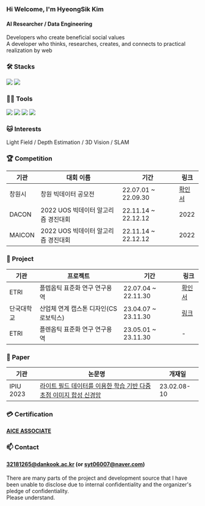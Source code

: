 ### Hi Welcome, I'm HyeongSik Kim

#### AI Researcher / Data Engineering
Developers who create beneficial social values   
A developer who thinks, researches, creates, and connects to practical realization by web


### 🛠️ Stacks

<img src="https://img.shields.io/badge/Python-3766AB?style=flat-square&logo=Python&logoColor=white"/> <img src="https://img.shields.io/badge/pytorch-EE4C2C?style=flat-square&logo=pytorch&logoColor=white"/> 

### 💪🏼 Tools 

<img src="https://img.shields.io/badge/Visual Studio Code-007ACC?style=flat-square&logo=Visual Studio Code&logoColor=white"/> <img src="https://img.shields.io/badge/GitHub-181717?style=flat-square&logo=GitHub&logoColor=white"/> <img src="https://img.shields.io/badge/Vim-019733?style=flat-square&logo=Vim&logoColor=white"/> <img src="https://img.shields.io/badge/Anaconda-44A833?style=flat-square&logo=Anaconda&logoColor=white"/>

### 🐱 Interests

Light Field / Depth Estimation / 3D Vision / SLAM

### 🏆 Competition
|기관|대회 이름|기간|링크|
|---|------|---|---|
|창원시|창원 빅데이터 공모전|22.07.01 ~ 22.09.30|[확인서](https://github.com/syt06007/syt06007/blob/main/%EC%B2%A8%EB%B6%80%205.%E3%80%8C2022%20%EC%B0%BD%EC%9B%90%20%EB%B9%85%EB%8D%B0%EC%9D%B4%ED%84%B0%20%EA%B3%B5%EB%AA%A8%EC%A0%84%E3%80%8D%EC%B0%B8%EA%B0%80%20%ED%99%95%EC%9D%B8.pdf)|
|DACON|2022 UOS 빅데이터 알고리즘 경진대회|22.11.14 ~ 22.12.12|2022|
|MAICON|2022 UOS 빅데이터 알고리즘 경진대회|22.11.14 ~ 22.12.12|2022|



### 📘 Project

|기관|프로젝트|기간|링크|
|---|------|---|---|
|ETRI|플렙옵틱 표준화 연구 연구용역|22.07.04 ~ 22.11.30|[확인서](https://github.com/syt06007/syt06007/blob/main/%5B%EC%B2%A8%EB%B6%80%207%5D%EB%9D%BC%EC%9D%B4%ED%8A%B8%ED%95%84%EB%93%9C%20%EA%B3%BC%EC%A0%9C%20%EC%B0%B8%EC%97%AC%20%EC%A6%9D%EB%AA%85%EC%84%9C.pdf)|
|단국대학교|산업체 연계 캡스톤 디자인(CS로보틱스)|23.04.07 ~ 23.11.30|[링크](https://cms.dankook.ac.kr/web/abeek/-28?p_p_id=Bbs_WAR_bbsportlet&p_p_lifecycle=0&p_p_state=normal&p_p_mode=view&_Bbs_WAR_bbsportlet_action=view_message&_Bbs_WAR_bbsportlet_messageId=768309)|
|ETRI|플렌옵틱 표준화 연구 연구용역|23.05.01 ~ 23.11.30|-|


### 📃 Paper
|기관|논문명|개재일|
|---|------|---|
|IPIU 2023|[라이트 필드 데이터를 이용한 학습 기반 다중 초점 이미지 합성 신경망](https://github.com/syt06007/syt06007/blob/main/%5B%EC%B2%A8%EB%B6%80%202%5DIPIU_paper.pdf)|23.02.08-10|

### 💳 Certification
#### [AICE ASSOCIATE](https://github.com/syt06007/syt06007/blob/main/%5B%EC%B2%A8%EB%B6%80%208%5DAICE_%EC%9E%90%EA%B2%A9%EC%A6%9D02.15.pdf)

### 📫 Contact
#### 32181265@dankook.ac.kr (or syt06007@naver.com)

There are many parts of the project and development source that I have been unable to disclose due to internal confidentiality and the organizer's pledge of confidentiality.  
Please understand.
